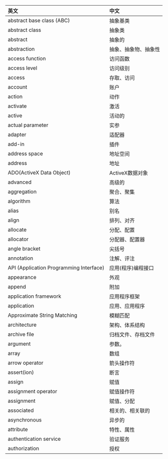    | 英文 | 中文 |
   | :--- | :--- |
   | abstract base class (ABC)                              | 抽象基类                      |
   | abstract class                                         | 抽象类                   |
   | abstract                                               | 抽象的                   |
   | abstraction                                            | 抽象、抽象物、抽象性                   |
   | access function                                        | 访问函数                   |
   | access level                                           | 访问级别                   |
   | access                                                 | 存取、访问                   |
   | account                                                | 账户                   |
   | action                                                 | 动作                   |
   | activate                                               | 激活                   |
   | active                                                 | 活动的                   |
   | actual parameter                                       | 实参                   |
   | adapter                                                | 适配器                   |
   | add-in                                                 | 插件                   |
   | address space                                          | 地址空间                   |
   | address                                                | 地址                   |
   | ADO(ActiveX Data Object)                               | ActiveX数据对象                   |
   | advanced                                               | 高级的                   |
   | aggregation                                            | 聚合、聚集                   |
   | algorithm                                              | 算法                   |
   | alias                                                  | 别名                   |
   | align                                                  | 排列、对齐                   |
   | allocate                                               | 分配、配置                   |
   | allocator                                              | 分配器、配置器                   |
   | angle bracket                                          | 尖括号                   |
   | annotation                                             | 注解、评注                   |
   | API (Application Programming Interface)                | 应用(程序)编程接口                   |
   | appearance                                             | 外观                   |
   | append                                                 | 附加                   |
   | application framework                                  | 应用程序框架                   |
   | application                                            | 应用、应用程序                   |
   | Approximate String Matching                            | 模糊匹配                   |
   | architecture                                           | 架构、体系结构                   |
   | archive file                                           | 归档文件、存档文件                   |
   | argument                                               | 参数。                   |
   | array                                                  | 数组                   |
   | arrow operator                                         | 箭头操作符                   |
   | assert(ion)                                            | 断言                   |
   | assign                                                 | 赋值                   |
   | assignment operator                                    | 赋值操作符                   |
   | assignment                                             | 赋值、分配                   |
   | associated                                             | 相关的、相关联的                   |
   | asynchronous                                           | 异步的                   |
   | attribute                                              | 特性、属性                   |
   | authentication service                                 | 验证服务                   |
   | authorization                                          | 授权                   |
